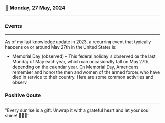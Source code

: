 ### 📅 Monday, 27 May, 2024
------
### Events
------
As of my last knowledge update in 2023, a recurring event that typically happens on or around May 27th in the United States is:

- Memorial Day (observed) – This federal holiday is observed on the last Monday of May each year, which can occasionally fall on May 27th, depending on the calendar year. On Memorial Day, Americans remember and honor the men and women of the armed forces who have died in service to their country. Here are some common activities and observ
### Positive Qoute
------
"Every sunrise is a gift. Unwrap it with a grateful heart and let your soul shine! 🌅✨🙏"
